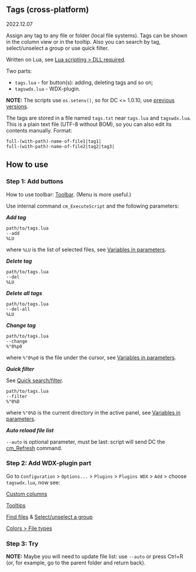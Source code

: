 Tags (cross-platform)
-----------------------

2022.12.07

Assign any tag to any file or folder (local file systems). Tags can be shown in the column view or in the tooltip.
Also you can search by tag, select/unselect a group or use quick filter.

Written on Lua, see [Lua scripting > DLL required](http://doublecmd.github.io/doc/en/lua.html#dllrequired).

Two parts:

- `tags.lua` - for button(s): adding, deleting tags and so on;
- `tagswdx.lua` - WDX-plugin.

**NOTE:** The scripts use `os.setenv()`, so for DC <= 1.0.10, use [previous versions](https://github.com/j2969719/doublecmd-plugins/tree/6fbeb3cdac25a5f556fd34c4fa9485914fca4e09/utils/tags).

The tags are stored in a file named `tags.txt` near `tags.lua` and `tagswdx.lua`. This is a plain text file (UTF-8 without BOM), so you can also edit its contents manually. Format:

```
full-(with-path)-name-of-file1|tag1|
full-(with-path)-name-of-file2|tag2|tag3|
```

## How to use

### Step 1: Add  buttons

How to use toolbar: [Toolbar](http://doublecmd.github.io/doc/en/toolbar.html). (Menu is more useful.)

Use internal command `cm_ExecuteScript` and the following parameters:

**_Add tag_**

```
path/to/tags.lua
--add
%LU
```

where `%LU` is the list of selected files, see [Variables in parameters](http://doublecmd.github.io/doc/en/variables.html).

**_Delete tag_**

```
path/to/tags.lua
--del
%LU
```

**_Delete all tags_**

```
path/to/tags.lua
--del-all
%LU
```

**_Change tag_**

```
path/to/tags.lua
--change
%"0%p0
```

where `%"0%p0` is the file under the cursor, see [Variables in parameters](http://doublecmd.github.io/doc/en/variables.html).

**_Quick filter_**

See [Quick search/filter](http://doublecmd.github.io/doc/en/help.html#cm_QuickSearch).

```
path/to/tags.lua
--filter
%"0%D
```

where `%"0%D` is the current directory in the active panel, see [Variables in parameters](http://doublecmd.github.io/doc/en/variables.html).

**_Auto reload file list_**

`--auto` is optional parameter, must be last: script will send DC the [cm_Refresh](https://doublecmd.github.io/doc/en/cmds.html#cm_Refresh) command.

### Step 2: Add WDX-plugin part

Go to `Configuration` > `Options...` > `Plugins` > `Plugins WDX` > `Add` > choose `tagswdx.lua`, now see:

[Custom columns](https://doublecmd.github.io/doc/en/configuration.html#ConfigColumns)

[Tooltips](https://doublecmd.github.io/doc/en/configuration.html#ConfigTooltips)

[Find files](https://doublecmd.github.io/doc/en/findfiles.html#plugins) & [Select/unselect a group](https://doublecmd.github.io/doc/en/help.html#mnu_select)

[Colors > File types](https://doublecmd.github.io/doc/en/configuration.html#ConfigColorFiles)

### Step 3: Try

**NOTE:** Maybe you will need to update file list: use `--auto` or press Ctrl+R (or, for example, go to the parent folder and return back).
